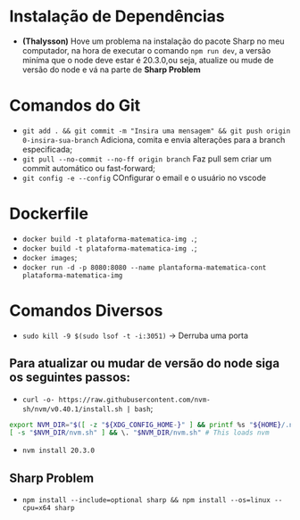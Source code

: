 # Instalação de Dependências

- __(Thalysson)__ Hove um problema na instalação do pacote Sharp no meu computador, na hora de executar o comando `npm run dev`, a versão miníma que o node deve estar é 20.3.0,ou seja, atualize ou mude de versão do node e vá
na parte de __Sharp Problem__ 

# Comandos do Git

- `git add . && git commit -m "Insira uma mensagem" && git push origin 0-insira-sua-branch` Adiciona, comita e envia alterações para a branch especificada;
- `git pull --no-commit --no-ff origin branch` Faz pull sem criar um commit automático ou fast-forward;
- `git config -e --config` COnfigurar o email e o usuário no vscode

# Dockerfile

- `docker build -t plataforma-matematica-img .`;
- `docker build -t plataforma-matematica-img .`;
- `docker images`;
- `docker run -d -p 8080:8080 --name plantaforma-matematica-cont plataforma-matematica-img`

# Comandos Diversos

- `sudo kill -9 $(sudo lsof -t -i:3051)` &rarr; Derruba uma porta

## Para atualizar ou mudar de versão do node siga os seguintes passos:
- `curl -o- https://raw.githubusercontent.com/nvm-sh/nvm/v0.40.1/install.sh | bash`;

```bash
export NVM_DIR="$([ -z "${XDG_CONFIG_HOME-}" ] && printf %s "${HOME}/.nvm" || printf %s "${XDG_CONFIG_HOME}/nvm")"
[ -s "$NVM_DIR/nvm.sh" ] && \. "$NVM_DIR/nvm.sh" # This loads nvm
```
- `nvm install 20.3.0`

## Sharp Problem

- `npm install --include=optional sharp && npm install --os=linux --cpu=x64 sharp`
